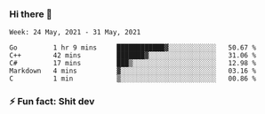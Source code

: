 ### Hi there 👋
<!--START_SECTION:waka-->
```text
Week: 24 May, 2021 - 31 May, 2021

Go         1 hr 9 mins     ████████████▓░░░░░░░░░░░░   50.67 % 
C++        42 mins         ███████▓░░░░░░░░░░░░░░░░░   31.06 % 
C#         17 mins         ███▒░░░░░░░░░░░░░░░░░░░░░   12.98 % 
Markdown   4 mins          ▓░░░░░░░░░░░░░░░░░░░░░░░░   03.16 % 
C          1 min           ▒░░░░░░░░░░░░░░░░░░░░░░░░   00.86 % 
```
<!--END_SECTION:waka-->
<!--
**TG4LAaron/TG4LAaron** is a ✨ _special_ ✨ repository because its `README.md` (this file) appears on your GitHub profile.

Here are some ideas to get you started:

- 🔭 I’m currently working on ...
- 🌱 I’m currently learning ...
- 👯 I’m looking to collaborate on ...
- 🤔 I’m looking for help with ...
- 💬 Ask me about ...
- 📫 How to reach me: ...
- 😄 Pronouns: ...
- ⚡ Fun fact: ...
-->
### ⚡ Fun fact: Shit dev
